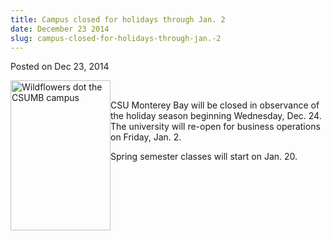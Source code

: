 ```yaml
---
title: Campus closed for holidays through Jan. 2
date: December 23 2014
slug: campus-closed-for-holidays-through-jan.-2
---
```


 
<span class="date">Posted on Dec 23, 2014 </span>
<p>
  <img
    alt="Wildflowers dot the CSUMB campus"
    src="https://news.csumb.edu/sites/default/files/65/attachments/news/images/flower.jpg"
    style="float:left; width:160px; height:240px"
  />
</p>
<p>&#xA0;</p>
<p>
  CSU Monterey Bay will be closed in observance of the holiday season beginning
  Wednesday, Dec. 24. The university will re-open for business operations on
  Friday, Jan. 2.
</p>
<p>Spring semester classes will start on Jan. 20.</p>
 
